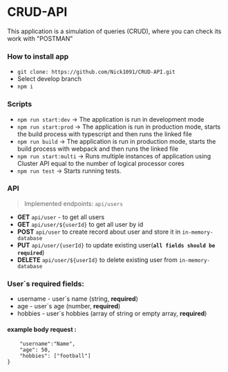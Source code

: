 # CRUD-API
  This application is a simulation of queries (CRUD), where you can check its work with "POSTMAN"
### How to install app
  - ```git clone: https://github.com/Nick1091/CRUD-API.git```
  - Select develop branch
  - ```npm i```
### Scripts 
 - ```npm run start:dev``` -> The application is run in development mode
 - ```npm run start:prod``` -> The application is run in production mode, starts the build process with typescript and then runs the linked file
 - ```npm run build``` -> The application is run in production mode, starts the build process with webpack and then runs the linked file
 - ```npm run start:multi``` -> Runs multiple instances of application using Cluster API equal to the number of logical processor cores 
 - ```npm run test``` -> Starts running tests. 
### API
  > Implemented endpoints: ```api/users```
- **GET** `api/user` - to get all users
- **GET** `api/user/${userId}` to get all user by id
- **POST** `api/user` to create record about user and store it in `in-memory-database`
- **PUT** `api/user/{userId}` to update existing user(**`all fields should be required`**)
- **DELETE** `api/user/${userId}` to delete existing user from `in-memory-database`
### User`s required fields:
- username - user`s name (string, **required**)
- age - user`s age (number, **required**)
- hobbies - user`s hobbies (array of string or empty array, **required**)
#### example body request :
```{
    "username":"Name",
    "age": 50,
    "hobbies": ["football"]
}